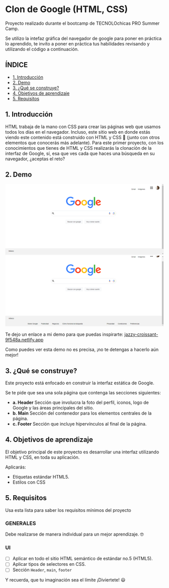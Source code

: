 # Clon de Google (HTML, CSS)

Proyecto realizado durante el bootcamp de TECNOLOchicas PRO Summer Camp.

Se utilizo la intefaz gráfica del navegador de google para poner en práctica lo aprendido, te invito a poner en práctica tus habilidades revisando y utilizando el código a continuación.

## ÍNDICE

* [1. Introducción](https://github.com/marianavaldesp/clon-de-google/blob/main/README.md#1-introducci%C3%B3n)
* [2. Demo](https://github.com/marianavaldesp/clon-de-google/blob/main/README.md#2-demo)
* [3. ¿Qué se construye?](https://github.com/marianavaldesp/clon-de-google/blob/main/README.md#3-qu%C3%A9-se-construye)
* [4. Objetivos de aprendizaje](https://github.com/marianavaldesp/clon-de-google/blob/main/README.md#4-objetivos-de-aprendizaje)
* [5. Requisitos](https://github.com/marianavaldesp/clon-de-google/blob/main/README.md#5-requisitos)

## 1. Introducción 

HTML trabaja de la mano con CSS para crear las páginas web que usamos todos los días en el navegador. Incluso, este sitio web en donde estás viendo este contenido está construido con HTML y CSS 🤯 (junto con otros elementos que conocerás más adelante). Para este primer proyecto, con los conocimientos que tienes de HTML y CSS realizarás la clonación de la interfaz de Google, sí, esa que ves cada que haces una búsqueda en su navegador, ¿aceptas el reto? 

## 2. Demo
![imagen](https://github.com/marianavaldesp/clon-de-google/blob/main/imagenes/clon1.png)
![imagen](https://github.com/marianavaldesp/clon-de-google/blob/main/imagenes/clon2.png)

Te dejo un enlace a mi demo para que puedas inspirarte: [jazzy-croissant-9f548a.netlify.app](jazzy-croissant-9f548a.netlify.app)

Como puedes ver esta demo no es precisa, ¡no te detengas a hacerlo aún mejor!

## 3. ¿Qué se construye?

Este proyecto está enfocado en construir la interfaz estática de Google.

Se te pide que sea una sola página que contenga las secciones siguientes:
  - **a. Header**
    Sección que involucra la foto del perfil, iconos, logo de Google y las áreas principales del sitio.
  - **b. Main**
    Sección del contenedor para los elementos centrales de la página. 
  - **c. Footer**
    Sección que incluye hipervínculos al final de la página.

## 4. Objetivos de aprendizaje

El objetivo principal de este proyecto es desarrollar una interfaz utilizando HTML y CSS, en toda su aplicación.

Aplicarás:

- Etiquetas estándar HTML5.
- Estilos con CSS

## 5. Requisitos

Usa esta lista para saber los requisitos mínimos del proyecto

### GENERALES

Debe realizarse de manera individual para un mejor aprendizaje. 🤓

### UI
- [ ] Aplicar en todo el sitio HTML semántico de estándar no.5 (HTML5).
- [ ] Aplicar tipos de selectores en CSS.
- [ ] Sección `Header`, `main`, `footer`

Y recuerda, que tu imaginación sea el límite ¡Diviertete! 😃
